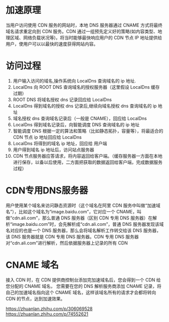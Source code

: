 # 加速原理

当用户访问使用 CDN 服务的网站时，本地 DNS 服务器通过 CNAME 方式将最终域名请求重定向到 CDN 服务。CDN 通过一组预先定义好的策略(如内容类型、地理区域、网络负载状况等)，将当时能够最快响应用户的 CDN 节点 IP 地址提供给用户，使用户可以以最快的速度获得网站内容。

# 访问过程
1. 用户输入访问的域名,操作系统向 LocalDns 查询域名的 ip 地址.
2. LocalDns 向 ROOT DNS 查询域名的授权服务器（这里假设 LocalDns 缓存过期）
3. ROOT DNS 将域名授权 dns 记录回应给 LocalDns
4. LocalDns 得到域名的授权 dns 记录后,继续向域名授权 dns 查询域名的 ip 地址
5. 域名授权 dns 查询域名记录后（一般是 CNAME），回应给 LocalDns
6. LocalDns 得到域名记录后，向智能调度 DNS 查询域名的 ip 地址
7. 智能调度 DNS 根据一定的算法和策略（比如静态拓扑，容量等），将最适合的 CDN 节点 ip 地址回应给 LocalDns
8. LocalDns 将得到的域名 ip 地址，回应给 用户端
9. 用户得到域名 ip 地址后，访问站点服务器
10. CDN 节点服务器应答请求，将内容返回给客户端。（缓存服务器一方面在本地进行保存，以备以后使用，二方面把获取的数据返回给客户端，完成数据服务过程）

# CDN专用DNS服务器
用户使用某个域名来访问静态资源时（这个域名在阿里 CDN 服务中叫做“加速域名”），比如这个域名为“image.baidu.com”，它对应一个 CNAME，叫做“cdn.ali.com”，那么普通 DNS 服务器（区别 CDN 专用 DNS 服务器）在解析“image.baidu.com”时，会先解析成“cdn.ali.com”，普通 DNS 服务器发现该域名对应的也是一个 DNS 服务器，那么会将域名解析工作转交给该 DNS 服务器，该 DNS 服务器就是 CDN 专用 DNS 服务器。CDN 专用 DNS 服务器对“cdn.ali.com”进行解析，然后依据服务器上记录的所有 CDN

# CNAME 域名
接入 CDN 时，在 CDN 提供商控制台添加完加速域名后，您会得到一个 CDN 给您分配的 CNAME 域名， 您需要在您的 DNS 解析服务商添加 CNAME 记录，将自己的加速域名指向这个 CNAME 域名，这样该域名所有的请求才会都将转向 CDN 的节点，达到加速效果。




https://zhuanlan.zhihu.com/p/306069528
https://zhuanlan.zhihu.com/p/74552621
